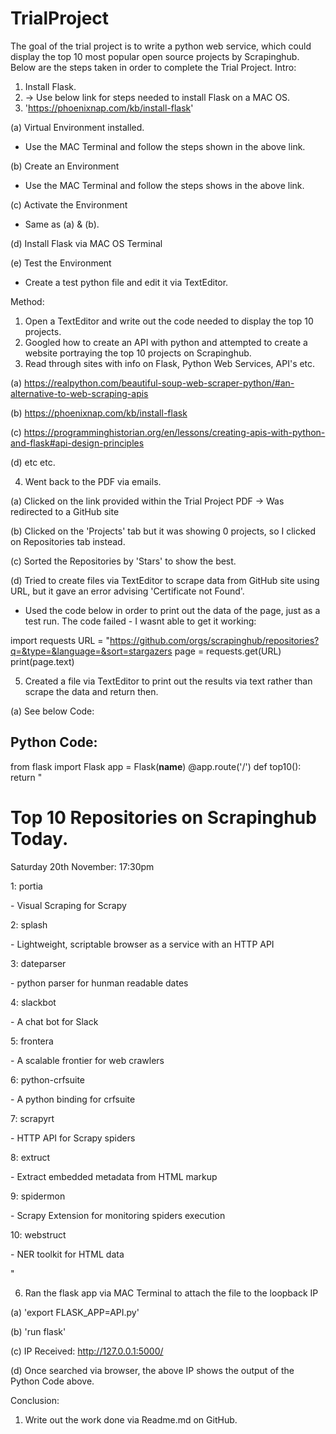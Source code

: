 # TrialProject
The goal of the trial project is to write a python web service, which could display the top 10 most popular open source projects by Scrapinghub.
Below are the steps taken in order to complete the Trial Project. 
Intro:
1. Install Flask.
2. -> Use below link for steps needed to install Flask on a MAC OS. 
3. 'https://phoenixnap.com/kb/install-flask' 

  (a) Virtual Environment installed.

   - Use the MAC Terminal and follow the steps shown in the above link. 
   
  (b) Create an Environment
    
   - Use the MAC Terminal and follow the steps shows in the above link. 
   
  (c) Activate the Environment
   
   - Same as (a) & (b). 
   
  (d) Install Flask via MAC OS Terminal
  
  (e) Test the Environment
   
   - Create a test python file and edit it via TextEditor. 
   
Method:
1. Open a TextEditor and write out the code needed to display the top 10 projects. 
2. Googled how to create an API with python and attempted to create a website portraying the top 10 projects on Scrapinghub. 
3. Read through sites with info on Flask, Python Web Services, API's etc. 

  (a) https://realpython.com/beautiful-soup-web-scraper-python/#an-alternative-to-web-scraping-apis
  
  (b) https://phoenixnap.com/kb/install-flask
  
  (c) https://programminghistorian.org/en/lessons/creating-apis-with-python-and-flask#api-design-principles
  
  (d) etc etc. 
  
4. Went back to the PDF via emails.

  (a) Clicked on the link provided within the Trial Project PDF -> Was redirected to a GitHub site
  
  (b) Clicked on the 'Projects' tab but it was showing 0 projects, so I clicked on Repositories tab instead.
  
  (c) Sorted the Repositories by 'Stars' to show the best.
  
  (d) Tried to create files via TextEditor to scrape data from GitHub site using URL, but it gave an error advising 'Certificate not Found'.
  
   - Used the code below in order to print out the data of the page, just as a test run. The code failed - I wasnt able to get it working:
       
   import requests
   URL = "https://github.com/orgs/scrapinghub/repositories?q=&type=&language=&sort=stargazers
   page = requests.get(URL)
   print(page.text)
        
5. Created a file via TextEditor to print out the results via text rather than scrape the data and return then. 

  (a) See below Code:

Python Code:
------------

from flask import Flask
app = Flask(__name__)
@app.route('/')
def top10():
    return "<h1>Top 10 Repositories on Scrapinghub Today.</h1><p>Saturday 20th November: 17:30pm</p><p>1: portia</p><p> - Visual Scraping for Scrapy</p><p>2: splash</p><p> - Lightweight, scriptable browser as a service with an HTTP API</p>3: dateparser</p><p> - python parser for hunman readable dates</p><p>4: slackbot</p><p> - A chat bot for Slack</p><p>5: frontera</p><p> - A scalable frontier for web crawlers</p><p>6: python-crfsuite</p><p> - A python binding for crfsuite</p><p>7: scrapyrt</p><p> - HTTP API for Scrapy spiders</p><p>8: extruct</p><p> - Extract embedded metadata from HTML markup</p><p>9: spidermon</p><p> - Scrapy Extension for monitoring spiders execution</p><p>10: webstruct</p><p> - NER toolkit for HTML data</p>"

6. Ran the flask app via MAC Terminal to attach the file to the loopback IP

  (a) 'export FLASK_APP=API.py'
  
  (b) 'run flask'
  
  (c) IP Received: http://127.0.0.1:5000/
  
  (d) Once searched via browser, the above IP shows the output of the Python Code above. 

Conclusion:
1. Write out the work done via Readme.md on GitHub. 
